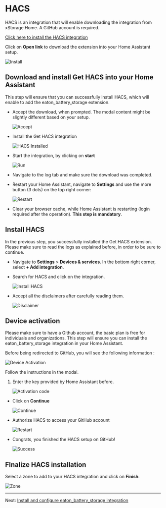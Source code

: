 # HACS
HACS is an integration that will enable downloading the integration from xStorage Home. A GitHub account is required.

[Click here to install the HACS integration](https://my.home-assistant.io/redirect/supervisor_addon/?addon=cb646a50_get&repository_url=https%3A%2F%2Fgithub.com%2Fhacs%2Faddons)

Click on **Open link** to download the extension into your Home Assistant setup.

![Install](https://raw.githubusercontent.com/greyfold/home_assistant_eaton_xstorage_home/refs/heads/main/images/ha-open.png "Install HACS")

## Download and install Get HACS into your Home Assistant

This step will ensure that you can successfully install HACS, which will enable to add the eaton_battery_storage extension.

- Accept the download, when prompted. The modal content might be slightly different based on your setup.

    ![Accept](https://raw.githubusercontent.com/greyfold/home_assistant_eaton_xstorage_home/refs/heads/main/images/get-hacs-install-confirmation.png "Accept HACS download")

- Install the Get HACS integration

    ![HACS Installed](https://raw.githubusercontent.com/greyfold/home_assistant_eaton_xstorage_home/refs/heads/main/images/hacs-install.png "Get HACS")

- Start the integration, by clicking on **start**

    ![Run](https://raw.githubusercontent.com/greyfold/home_assistant_eaton_xstorage_home/refs/heads/main/images/get-hacs-run.png "Run get HACS")

- Navigate to the log tab and make sure the download was completed.
- Restart your Home Assistant, navigate to **Settings** and use the more button (3 dots) on the top right corner:

    ![Restart](https://raw.githubusercontent.com/greyfold/home_assistant_eaton_xstorage_home/refs/heads/main/images/ha-restart.png "Home Assistant Restart")

- Clear your browser cache, while Home Assistant is restarting (login required after the operation). **This step is mandatory**.

## Install HACS
In the previous step, you successfully installed the Get HACS extension. Please make sure to read the logs as explained before, in order to be sure to continue.

- Navigate to **Settings** > **Devices & services**. In the bottom right corner, select **+ Add integration**.
- Search for HACS and click on the integration.

    ![Install HACS](https://raw.githubusercontent.com/greyfold/home_assistant_eaton_xstorage_home/refs/heads/main/images/hacs-install-integration.png "Install HACS")

- Accept all the disclaimers after carefully reading them.

    ![Disclaimer](https://raw.githubusercontent.com/greyfold/home_assistant_eaton_xstorage_home/refs/heads/main/images/hacs-disclaimer.png "Disclaimer")

## Device activation
Please make sure to have a Github account, the basic plan is free for individuals and organizations. This step will ensure you can install the eaton_battery_storage integration in your Home Assistant.

Before being redirected to GitHub, you will see the following information : 

![Device Activation](https://raw.githubusercontent.com/greyfold/home_assistant_eaton_xstorage_home/refs/heads/main/images/hacs-github-code.png "Device Activation")

Follow the instructions in the modal.

1. Enter the key provided by Home Assistant before.
    
    ![Activation code](https://raw.githubusercontent.com/greyfold/home_assistant_eaton_xstorage_home/refs/heads/main/images/hacs-configuration-device-activation.png "Enter your activation code")

- Click on **Continue**

    ![Continue](https://raw.githubusercontent.com/greyfold/home_assistant_eaton_xstorage_home/refs/heads/main/images/hacs-configuration-continue.png "Continue")

- Authorize HACS to access your GitHub account

    ![Restart](https://raw.githubusercontent.com/greyfold/home_assistant_eaton_xstorage_home/refs/heads/main/images/hacs-configuration-authorize.png "Home Assistant Restart")

- Congrats, you finished the HACS setup on GitHub!

    ![Success](https://raw.githubusercontent.com/greyfold/home_assistant_eaton_xstorage_home/refs/heads/main/images/github-wizard-success.png "Success")

## FInalize HACS installation

Select a zone to add to your HACS integration and click on **Finish**.

![Zone](https://raw.githubusercontent.com/greyfold/home_assistant_eaton_xstorage_home/refs/heads/main/images/hacs-configuration-final.png "Zone")

---
Next: [Install and configure eaton_battery_storage integration](https://genestealer.github.io/home_assistant_eaton_battery_storage/setup-eaton-battery-storage-integration)